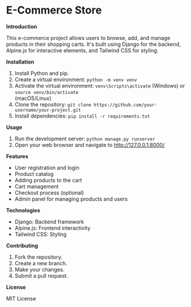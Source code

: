 # E-Commerce Store

**Introduction**

This e-commerce project allows users to browse, add, and manage products in their shopping carts. It's built using Django for the backend, Alpine.js for interactive elements, and Tailwind CSS for styling.

**Installation**

1. Install Python and pip.
2. Create a virtual environment: `python -m venv venv`
3. Activate the virtual environment: `venv\Scripts\activate` (Windows) or `source venv/bin/activate`  
 (macOS/Linux)
4. Clone the repository: `git clone https://github.com/your-username/your-project.git`
5. Install dependencies: `pip install -r requirements.txt`

**Usage**

1. Run the development server: `python manage.py runserver`
2. Open your web browser and navigate to http://127.0.0.1:8000/

**Features**

* User registration and login
* Product catalog
* Adding products to the cart
* Cart management
* Checkout process (optional)
* Admin panel for managing products and users

**Technologies**

* Django: Backend framework
* Alpine.js: Frontend interactivity
* Tailwind CSS: Styling

**Contributing**

1. Fork the repository.
2. Create a new branch.
3. Make your changes.
4. Submit a pull request.

**License**

MIT License
